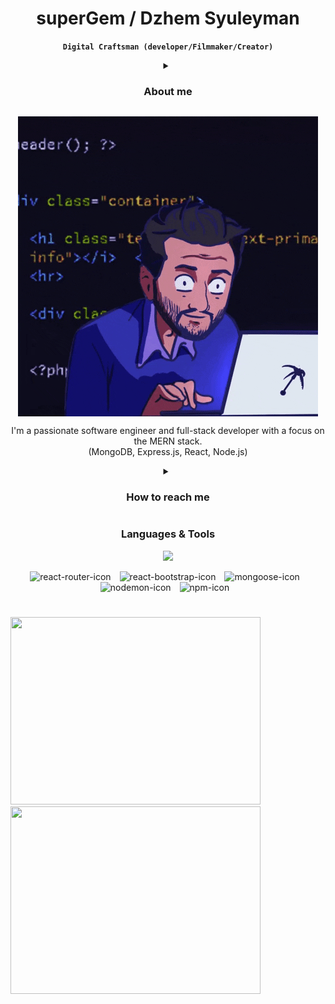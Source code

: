 <h1 align="center"> superGem / Dzhem Syuleyman </h1>

<!-- <p align="center">

> **I’m not a superhero, but I am superGem. <br>Why superGem? Why not?<br>Also my name pronounces like gem**
<p> -->

<p align=center>

**<p align="center">`Digital Craftsman (developer/Filmmaker/Creator)`</p>**
</p>

<details align="center">
<summary><h3>About me</h3></b></summary>
<p align="center">Hello there, I'm Dzhem Syuleyman also known as superGem, but you can call me Gem.</p>
<p align="center">I'm 22 y/o and a passionate Web Developer.</p>
<p align="center">You know as a kid you got asked alot of questions like what do you want to become when you grow up, and my answer back then wasn't a Web Developer</p>
<p align="center">But as soon as you grow you're starting to realize that you have to do something with your life.. and then it hit me.</p>
<p align="center">I said I'm gonna be a developer.</p>
<p align="center">But why Web Developer, well probably It's because I love creating things from scratch, making things out of a thin air and making them beautiful.</p>
<p align="center">So for me Web Development is an art and science at the same time.</p>
</details>

<p align=center>
<img align="center" src="https://github.com/superGemHere/superGemHere/blob/main/giphy.gif"  alt="Super Gem Here GIF" style="align-self:center;"/>
</p>

<p align="center">I'm a passionate software engineer and full-stack developer with a focus on the MERN stack.<br> (MongoDB, Express.js, React, Node.js)  </p>



<details align="center">
<summary><h3>How to reach me</h3></b></summary>
<p align="center">E-mail: supergemhere@gmail.com 📧</p>
<p align="center">Linked-in: 
<a href="https://www.linkedin.com/in/dzhem-syuleyman-1891602a6?lipi=urn%3Ali%3Apage%3Ad_flagship3_profile_view_base_contact_details%3BrTNPmKQQQ%2B223smQjPSO8g%3D%3D" target="_blank">supergemhere</a> 🔗</p>
</details>

<h3 align="center">Languages & Tools</h3>

<p align="center">
    <img src="https://skillicons.dev/icons?i=mongodb,express,react,nodejs,js,html,css,postman,ps,ai,pr" />
</p>

<!-- [![My Skills](https://skillicons.dev/icons?i=mongodb,express,react,nodejs,html,css,js,ps,ai,pr)](https://skillicons.dev) -->

<p align="center"> 
<!-- <img align="left" alt="mongoDB-icon" width="35px" style="padding-right: 10px;" src="https://cdn.jsdelivr.net/gh/devicons/devicon@latest/icons/mongodb/mongodb-original-wordmark.svg" />
<img align="left" alt="express-icon" width="35px" style="padding-right: 10px;" src="https://cdn.jsdelivr.net/gh/devicons/devicon@latest/icons/express/express-original-wordmark.svg" />
<img align="left" alt="react-icon" width="35px" style="padding-right: 10px;" src="https://cdn.jsdelivr.net/gh/devicons/devicon@latest/icons/react/react-original.svg" />
<img align="left" alt="nodejs-icon" width="35px" style="padding-right: 10px;" src="https://cdn.jsdelivr.net/gh/devicons/devicon@latest/icons/nodejs/nodejs-plain-wordmark.svg" /> -->
<img align="" alt="react-router-icon" width="35px" style="padding-right: 10px;" src="https://cdn.jsdelivr.net/gh/devicons/devicon@latest/icons/reactrouter/reactrouter-original.svg" />
<img align="" alt="react-bootstrap-icon" width="35px" style="padding-right: 10px;" src="https://cdn.jsdelivr.net/gh/devicons/devicon@latest/icons/reactbootstrap/reactbootstrap-original.svg" />
<img align="" alt="mongoose-icon" width="35px" style="padding-right: 10px;" src="https://cdn.jsdelivr.net/gh/devicons/devicon@latest/icons/mongoose/mongoose-original-wordmark.svg" />
<!-- <img align="left" alt="javascript-icon" width="35px" style="padding-right: 10px;" src="https://cdn.jsdelivr.net/gh/devicons/devicon@latest/icons/javascript/javascript-original.svg" />
<img align="left" alt="html5-icon" width="35px" style="padding-right: 10px;" src="https://cdn.jsdelivr.net/gh/devicons/devicon@latest/icons/html5/html5-original.svg" />
<img align="left" alt="css3-icon" width="35px" style="padding-right: 10px;" src="https://cdn.jsdelivr.net/gh/devicons/devicon@latest/icons/css3/css3-original.svg" /> -->
<img align="" alt="nodemon-icon" width="35px" style="padding-right: 10px;" src="https://cdn.jsdelivr.net/gh/devicons/devicon@latest/icons/nodemon/nodemon-original.svg" />
<img align="" alt="npm-icon" width="35px" style="padding-right: 10px;" src="https://cdn.jsdelivr.net/gh/devicons/devicon@latest/icons/npm/npm-original-wordmark.svg" />
<!-- <img align="left" alt="photoshop-icon" width="35px" style="padding-right: 10px;" src="https://cdn.jsdelivr.net/gh/devicons/devicon@latest/icons/photoshop/photoshop-original.svg" />
<img align="left" alt="premierePro-icon" width="35px" style="padding-right: 10px;" src="https://cdn.jsdelivr.net/gh/devicons/devicon@latest/icons/premierepro/premierepro-original.svg" />
<img align="left" alt="illustrator-icon" width="35px" style="padding-right: 10px;" src="https://cdn.jsdelivr.net/gh/devicons/devicon@latest/icons/illustrator/illustrator-line.svg" />
           -->
</p>
           
#

##

<!-- ![Anurag's GitHub stats](https://github-readme-stats.vercel.app/api?username=superGemHere&show_icons=true&theme=graywhite) -->
<div>
<img height=300 width=400 src="https://github-readme-stats.vercel.app/api?username=superGemHere&show_icons=true&theme=graywhite" />
<img height=300 width=400 src="https://streak-stats.demolab.com/?user=superGemHere&theme=graywhite" />
</div>
<!-- [![GitHub Streak](https://streak-stats.demolab.com/?user=superGemHere&theme=graywhite)](https://git.io/streak-stats) -->

<!--
**superGemHere/superGemHere** is a ✨ _special_ ✨ repository because its `README.md` (this file) appears on your GitHub profile.

Here are some ideas to get you started:

- 🔭 I’m currently working on ...
- 🌱 I’m currently learning ...
- 👯 I’m looking to collaborate on ...
- 🤔 I’m looking for help with ...
- 💬 Ask me about ...
- 📫 How to reach me: ...
- 😄 Pronouns: ...
- ⚡ Fun fact: ...
-->
